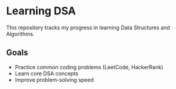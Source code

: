 # Learning DSA

This repository tracks my progress in learning Data Structures and Algorithms.

## Goals
- Practice common coding problems (LeetCode, HackerRank)
- Learn core DSA concepts
- Improve problem-solving speed
